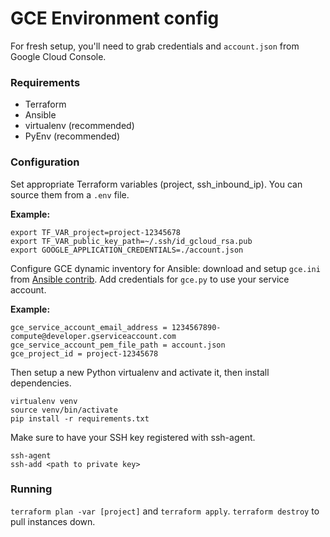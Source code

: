 GCE Environment config
======================

For fresh setup, you'll need to grab credentials and `account.json` from Google Cloud Console.

### Requirements

* Terraform
* Ansible
* virtualenv (recommended)
* PyEnv (recommended)

### Configuration

Set appropriate Terraform variables (project, ssh_inbound_ip). You can source them from a `.env` file.

**Example:**

```
export TF_VAR_project=project-12345678
export TF_VAR_public_key_path=~/.ssh/id_gcloud_rsa.pub
export GOOGLE_APPLICATION_CREDENTIALS=./account.json
```

Configure GCE dynamic inventory for Ansible: download and setup `gce.ini` from [Ansible contrib](https://github.com/ansible/ansible/tree/devel/contrib/inventory). Add credentials for `gce.py` to use your service account.

**Example:**

```
gce_service_account_email_address = 1234567890-compute@developer.gserviceaccount.com
gce_service_account_pem_file_path = account.json
gce_project_id = project-12345678
```

Then setup a new Python virtualenv and activate it, then install dependencies.

```
virtualenv venv
source venv/bin/activate
pip install -r requirements.txt
```

Make sure to have your SSH key registered with ssh-agent.

```
ssh-agent
ssh-add <path to private key>
```



### Running

`terraform plan -var [project]` and `terraform apply`. `terraform destroy` to pull instances down.
